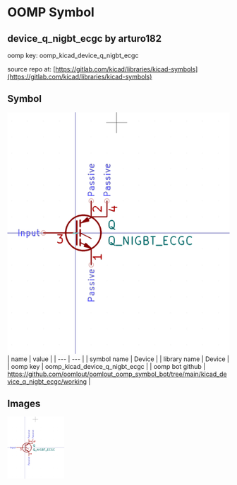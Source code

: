 # OOMP Symbol  
## device_q_nigbt_ecgc  by arturo182  
  
oomp key: oomp_kicad_device_q_nigbt_ecgc  
  
source repo at: [https://gitlab.com/kicad/libraries/kicad-symbols](https://gitlab.com/kicad/libraries/kicad-symbols)  
## Symbol  
  
[![working.png](working_600.png)](working.png)  
| name | value | 
| --- | --- | 
| symbol name | Device | 
| library name | Device | 
| oomp key | oomp_kicad_device_q_nigbt_ecgc | 
| oomp bot github | https://github.com/oomlout/oomlout_oomp_symbol_bot/tree/main/kicad_device_q_nigbt_ecgc/working | 
## Images  
  
[![working.png](working_140.png)](working.png)  
